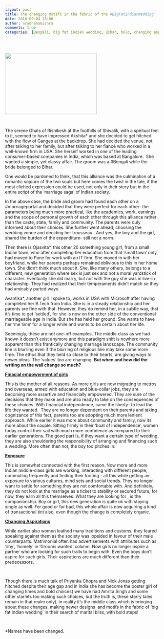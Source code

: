 ```yaml
---
layout: post
title: The changing motifs in the fabric of the #BigFatIndianWedding
date: 2018-09-04 13:00
author: aradhanamishra
comments: true
categories: [Bengali, big fat indian wedding, Bihar, bold, changing aspiration, changing marriage landscape, exposure, financial empowerment, Just like that, marriage portal, Nick Jonas, Priyanka Chopra, Rishikesh, Shivalik]
---
```

&nbsp;

<img class="size-medium wp-image-363 aligncenter" src="http://www.aradhanamishra.com/wp-content/uploads/2018/09/wedding-pic-300x200.jpg" alt="" width="300" height="200">

&nbsp;

The serene Ghats of Rishikesh at the foothills of Shivalik, with a spiritual feel to it, seemed to have impressed Akshita* and she decided to get hitched with the flow of Ganges at the backdrop. She had decided the venue, not after talking to her family, but after talking to her fiancé who worked in a well-known firm in USA. She herself worked in one of the leading consumer-based companies in India, which was based at Bangalore.&nbsp; She wanted a simple, yet classy affair. The groom was a #Bengali while the bride belonged to Bihar.

One would be pardoned to think, that this alliance was the culmination of a romantic sojourn of the two souls but here comes the twist in the tale, if the most cliched expression could be used, not only in their story but in the entire script of the ‘marriage saga’ of Indian society.

In the above case, the bride and groom had found each other on a #marriageportal and decided that they were perfect for each other- the parameters being much more practical, like the academics, work, earnings and the scope of personal growth of each other through this alliance rather than the caste, state, family and community. The parents were duly informed about their choices. She further went ahead, choosing the wedding venue and deciding her trousseau . And yes, the boy and the girl, shared the burden of the expenditure- still not a norm.

Then there is Ojasvita*, this other 20 something young girl, from a small Indian town, who after completing her education from that ‘small town’ only, had moved to Pune for work with an IT firm. She moved in with her boyfriend, while her parents perhaps remained oblivious to this in her home town. She didn’t think much about it. She, like many others, belongs to a different, new generation where sex is just sex and not a moral yardstick of character. Eventually she did marry, but not with the guy she was in live-in relationship. They had realized that their temperaments didn’t match so they had amicably parted ways.

Avantika*, another girl I spoke to, works in USA with Microsoft after having completed her B.Tech from India. She is in a steady relationship and her parents are fine with that. However, they do remind her, in a subtle way, that it’s time to get ‘settled’, for she is now on the other side of the conventional marriageable age in India. But she has held her ground. She wants to have her ‘me time’ for a longer while and wants to be certain about her life.

Seemingly, these are not one-off examples. The middle class as we had known it doesn’t exist anymore and this paradigm shift is nowhere more apparent than this frantically changing marriage landscape. The community line is blurring even if the blurring of religious line may take some more time. The ethos that they held so close to their hearts, are giving ways to newer ideas. The ‘values’ too are changing. <strong>But when and how did the writing on the wall change so much?</strong>

<strong><u>Finacial empowerment of girls</u></strong>

This is the mother of all reasons. As more girls are now migrating to metros and overseas, armed with education and blue-collar jobs, they are becoming more assertive and financially empowered. They are sure of the decisions that they make and are also ready to take on the consequences of these choices. With financial independence, came the liberty- to lead the life they wanted.&nbsp; They are no longer dependent on their parents and taking cognizance of this fact, parents too are adopting much more lenient approach. While earlier it was more about community and family, now its more about the couple. Sitting firmly in their ‘boat of independence’, women today control their sail with much more confidence as compared to their earlier generations. The good part is, if they want a certain type of wedding, they are also shouldering the responsibility of arranging and financing such a wedding. More often than not, the boy too pitches in.

<strong><u>Exposure </u></strong>

This is somewhat connected with the first reason. Now more and more Indian middle-class girls are working, interacting with different people, commuting frequently and finding their footing - all this while getting an exposure to various cultures, mind sets and social trends. They no longer want to settle for something they are not comfortable with. And definitely, they do not look at the marriage as a ticket to stability or secured future, for now, they earn all this themselves. What they are looking for , is the companionship. Boy or girl, this new generation is quite ok with staying single as well. For good or for bad, this whole affair is now acquiring a kind of transactional tint also, even though the change is completely organic.

<strong><u>Changing Aspirations</u></strong>

While earlier also women loathed many traditions and customs, they feared speaking against them as the society was lopsided in favour of their male counterparts. Matrimonial often had advertisements with attributes such as ‘shy’, ‘homely’ in ‘Grooms wanted’ column. Now girls no longer aspire a partner who are looking for such traits to begin with. Even the boys don’t aspire for such girls. Their aspirations are much different than their predecessors.

&nbsp;

Though there is much talk of Priyanka Chopra and Nick Jonas getting hitched despite their age gap and in India she has become the poster girl of changing times and bold choices( we have had Amrita Singh and some other starlets too making such choices, but the truth is, these starry tales remain in that realm only), in reality it’s the middle class which is bringing about these changes, making newer designs &nbsp;and motifs in the fabric of ‘big fat Indian wedding’ in their search of marital bliss, with bold steps!

&nbsp;

*Names have been changed.
